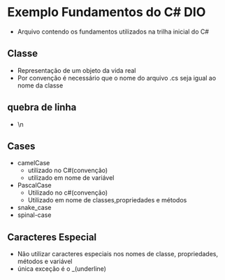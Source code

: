# Exemplo Fundamentos do C# DIO

- Arquivo contendo os fundamentos utilizados na trilha inicial do C#

## Classe

- Representação de um objeto da vida real
- Por convenção é necessário que o nome do arquivo .cs seja igual ao nome da classe

## quebra de linha

- \n

## Cases

- camelCase
  - utilizado no C#(convenção)
  - utilizado em nome de variável
- PascalCase
  - Utilizado no c#(convenção)
  - Utilizado em nome de classes,propriedades e métodos
- snake_case
- spinal-case

## Caracteres Especial

- Não utilizar caracteres especiais nos nomes de classe, propriedades, métodos e variável
- única exceção é o _(underline)

